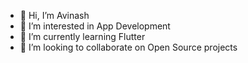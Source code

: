 - 👋 Hi, I’m Avinash
- 👀 I’m interested in App Development
- 🌱 I’m currently learning Flutter
- 💞️ I’m looking to collaborate on Open Source projects


<!---
- 📫 How to reach me ...
Avinash-Ashokar/Avinash-Ashokar is a ✨ special ✨ repository because its `README.md` (this file) appears on your GitHub profile.
You can click the Preview link to take a look at your changes.
--->
